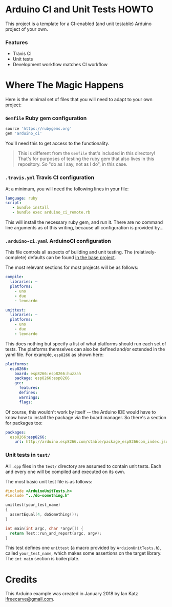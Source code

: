 # Arduino CI and Unit Tests HOWTO

This project is a template for a CI-enabled (and unit testable) Arduino project of your own.


### Features

* Travis CI
* Unit tests
* Development workflow matches CI workflow

# Where The Magic Happens

Here is the minimal set of files that you will need to adapt to your own project:


### `Gemfile` Ruby gem configuration

```ruby
source 'https://rubygems.org'
gem 'arduino_ci'
```

You'll need this to get access to the functionality.

> This is different from the `Gemfile` that's included in this directory!  That's for purposes of testing the ruby gem that also lives in this repository.  So "do as I say, not as I do", in this case.


### `.travis.yml` Travis CI configuration

At a minimum, you will need the following lines in your file:

```yaml
language: ruby
script:
   - bundle install
   - bundle exec arduino_ci_remote.rb
```

This will install the necessary ruby gem, and run it.  There are no command line arguments as of this writing, because all configuration is provided by...

### `.arduino-ci.yaml` ArduinoCI configuration

This file controls all aspects of building and unit testing.  The (relatively-complete) defaults can be found [in the base project](../../misc/default.yaml).

The most relevant sections for most projects will be as follows:

```yaml
compile:
  libraries: ~
  platforms:
    - uno
    - due
    - leonardo

unittest:
  libraries: ~
  platforms:
    - uno
    - due
    - leonardo
```

This does nothing but specify a list of what platforms should run each set of tests.  The platforms themselves can also be defined and/or extended in the yaml file.  For example, `esp8266` as shown here:

```yaml
platforms:
  esp8266:
    board: esp8266:esp8266:huzzah
    package: esp8266:esp8266
    gcc:
      features:
      defines:
      warnings:
      flags:
```

Of course, this wouldn't work by itself -- the Arduino IDE would have to know how to install the package via the board manager.  So there's a section for packages too:

```yaml
packages:
  esp8266:esp8266:
    url: http://arduino.esp8266.com/stable/package_esp8266com_index.json
```

### Unit tests in `test/`

All `.cpp` files in the `test/` directory are assumed to contain unit tests.  Each and every one will be compiled and executed on its own.

The most basic unit test file is as follows:

```C++
#include <ArduinoUnitTests.h>
#include "../do-something.h"

unittest(your_test_name)
{
  assertEqual(4, doSomething());
}

int main(int argc, char *argv[]) {
  return Test::run_and_report(argc, argv);
}
```

This test defines one `unittest` (a macro provided by `ArduionUnitTests.h`), called `your_test_name`, which makes some assertions on the target library.  The `int main` section is boilerplate.


# Credits

This Arduino example was created in January 2018 by Ian Katz <ifreecarve@gmail.com>.
